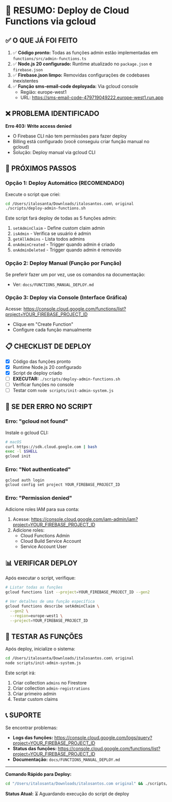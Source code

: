 # 🎯 RESUMO: Deploy de Cloud Functions via gcloud

## ✅ O QUE JÁ FOI FEITO

1. ✅ **Código pronto:** Todas as funções admin estão implementadas em `functions/src/admin-functions.ts`
2. ✅ **Node.js 20 configurado:** Runtime atualizado no `package.json` e `firebase.json`
3. ✅ **Firebase.json limpo:** Removidas configurações de codebases inexistentes
4. ✅ **Função sms-email-code deployada:** Via gcloud console
   - Região: europe-west1
   - URL: https://sms-email-code-479719049222.europe-west1.run.app

## ❌ PROBLEMA IDENTIFICADO

**Erro 403: Write access denied**
- O Firebase CLI não tem permissões para fazer deploy
- Billing está configurado (você conseguiu criar função manual no gcloud)
- Solução: Deploy manual via gcloud CLI

## 🚀 PRÓXIMOS PASSOS

### **Opção 1: Deploy Automático (RECOMENDADO)**

Execute o script que criei:

```bash
cd /Users/italosanta/Downloads/italosantos.com\ original
./scripts/deploy-admin-functions.sh
```

Este script fará deploy de todas as 5 funções admin:
1. `setAdminClaim` - Define custom claim admin
2. `isAdmin` - Verifica se usuário é admin
3. `getAllAdmins` - Lista todos admins
4. `onAdminCreated` - Trigger quando admin é criado
5. `onAdminDeleted` - Trigger quando admin é removido

### **Opção 2: Deploy Manual (Função por Função)**

Se preferir fazer um por vez, use os comandos na documentação:
- Ver: `docs/FUNCTIONS_MANUAL_DEPLOY.md`

### **Opção 3: Deploy via Console (Interface Gráfica)**

Acesse: https://console.cloud.google.com/functions/list?project=YOUR_FIREBASE_PROJECT_ID
- Clique em "Create Function"
- Configure cada função manualmente

## 📋 CHECKLIST DE DEPLOY

- [x] Código das funções pronto
- [x] Runtime Node.js 20 configurado
- [x] Script de deploy criado
- [ ] **EXECUTAR:** `./scripts/deploy-admin-functions.sh`
- [ ] Verificar funções no console
- [ ] Testar com `node scripts/init-admin-system.js`

## 🔧 SE DER ERRO NO SCRIPT

### Erro: "gcloud not found"
Instale o gcloud CLI:
```bash
# macOS
curl https://sdk.cloud.google.com | bash
exec -l $SHELL
gcloud init
```

### Erro: "Not authenticated"
```bash
gcloud auth login
gcloud config set project YOUR_FIREBASE_PROJECT_ID
```

### Erro: "Permission denied"
Adicione roles IAM para sua conta:
1. Acesse: https://console.cloud.google.com/iam-admin/iam?project=YOUR_FIREBASE_PROJECT_ID
2. Adicione roles:
   - Cloud Functions Admin
   - Cloud Build Service Account
   - Service Account User

## 📊 VERIFICAR DEPLOY

Após executar o script, verifique:

```bash
# Listar todas as funções
gcloud functions list --project=YOUR_FIREBASE_PROJECT_ID --gen2

# Ver detalhes de uma função específica
gcloud functions describe setAdminClaim \
  --gen2 \
  --region=europe-west1 \
  --project=YOUR_FIREBASE_PROJECT_ID
```

## 🧪 TESTAR AS FUNÇÕES

Após deploy, inicialize o sistema:

```bash
cd /Users/italosanta/Downloads/italosantos.com\ original
node scripts/init-admin-system.js
```

Este script irá:
1. Criar collection `admins` no Firestore
2. Criar collection `admin-registrations`
3. Criar primeiro admin
4. Testar custom claims

## 📞 SUPORTE

Se encontrar problemas:
- **Logs das funções:** https://console.cloud.google.com/logs/query?project=YOUR_FIREBASE_PROJECT_ID
- **Status das funções:** https://console.cloud.google.com/functions/list?project=YOUR_FIREBASE_PROJECT_ID
- **Documentação:** `docs/FUNCTIONS_MANUAL_DEPLOY.md`

---

**Comando Rápido para Deploy:**
```bash
cd "/Users/italosanta/Downloads/italosantos.com original" && ./scripts/deploy-admin-functions.sh
```

**Status Atual:** ⏳ Aguardando execução do script de deploy
